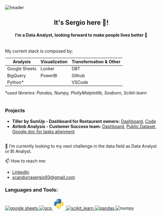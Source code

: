 ![header](https://capsule-render.vercel.app/api?type=venom&color=gradient&customColorList=2&height=300&section=header&text=Hello!&fontColor=192841)



<h2 align="center" class="heading-element" dir="auto">It's Sergio here 👋!</h2>

<h4 align="center" class="heading-element" dir="auto"> I’m a Data Analyst, looking forward to make people lives better 🌱 </h4>
<br/>My current stack is composed by:

| Analysis      | Visualization | Transformation & Other |
| ------------- | ------------- | --------------         |
| Google Sheets | Looker        | DBT                    |
| BigQuery      | PowerBI       | Github                 |
| Python*       |               | VSCode                 |

*_used libraries: Pandas, Numpy, PlotlyMatplotlib, Seaborn, Scikit-learn_
<br/>
<br/>

<h3>Projects</h3>

[comment]: <> (ADD 'Overview' hyperlink to the readme fil of the projects where you can explain the aim of them)
- <b>Tiller by SumUp - Dashboard for Restaurant owners:</b> [Dashboard](https://lookerstudio.google.com/reporting/b2435c0d-6067-460d-b7ef-64581d7457a2), [Code](https://github.com/Sergio933/TillerProject/tree/sergio)
- <b>Airbnb Analysis - Customer Success team:</b> [Dashboard](https://lookerstudio.google.com/reporting/9baf93a3-eb10-420e-9440-858ae90347e4), [Public Dataset](https://console.cloud.google.com/bigquery?project=lewagon-411310&ws=!1m4!1m3!3m2!1slewagon-411310!2slewagon_airbnb), [Google doc for tasks alignment](https://docs.google.com/document/d/1ZTxK1mKp3Q8a8lAPlQjo-S1WdWcRQus3kwOA6wcYySk/edit?usp=sharing)
<br/>
🌱 I’m currently looking to my next challenge in the data field as Data Analyst or BI Analyst. 

📫 How to reach me:
- [LinkedIn](https://www.linkedin.com/in/sergioscandurra/)
- scandurrasergio93@gmail.com


<h3>Languages and Tools:</h3>
<a href="https://www.google.com/sheets/about/"><img src="https://lh3.googleusercontent.com/yCF7mTvXRF_EhDf7Kun5_-LMYTbD2IL-stx_D97EzpACfhpGjY_Frx8NZw63rSn2dME0v8-Im49Mh16htvPAGmEOMhiTxDZzo6rB7MY" alt="google sheets" width="40" height="40" style="max-width: 100%;"> </a>
<a href="https://cloud.google.com" rel="nofollow"> <img src="https://camo.githubusercontent.com/c5154bccf972e16333d42688e3e02a424b422a557fdbbac94972dcd2eebfe590/68747470733a2f2f7777772e766563746f726c6f676f2e7a6f6e652f6c6f676f732f676f6f676c655f636c6f75642f676f6f676c655f636c6f75642d69636f6e2e737667" alt="gcp" width="40" height="40" data-canonical-src="https://www.vectorlogo.zone/logos/google_cloud/google_cloud-icon.svg" style="max-width: 100%;"> </a>
<a href="https://www.python.org" rel="nofollow"> <img src="https://raw.githubusercontent.com/devicons/devicon/master/icons/python/python-original.svg" alt="python" width="40" height="40" style="max-width: 100%;"> </a>
<a href="https://scikit-learn.org/" rel="nofollow"> <img src="https://camo.githubusercontent.com/4592b4c82382213c9b29aec5d01698ae1a6f2121747bbeb649e1ec56263f6921/68747470733a2f2f75706c6f61642e77696b696d656469612e6f72672f77696b6970656469612f636f6d6d6f6e732f302f30352f5363696b69745f6c6561726e5f6c6f676f5f736d616c6c2e737667" alt="scikit_learn" width="40" height="40" data-canonical-src="https://upload.wikimedia.org/wikipedia/commons/0/05/Scikit_learn_logo_small.svg" style="max-width: 100%;"> </a>
<a href="https://pandas.pydata.org/"><img src="https://pandas.pydata.org/static/img/pandas_mark.svg" alt="pandas" width="40" height="40" style="max-width: 100%;"> </a>
<a href"https://numpy.org/"><img src= "https://raw.githubusercontent.com/numpy/numpy/main/branding/logo/logomark/numpylogoicon.png" alt="numpy" width="40" height="40" style="max-width: 100%;"> </a>

<!---
Sergio933/Sergio933 is a ✨ special ✨ repository because its `README.md` (this file) appears on your GitHub profile.
You can click the Preview link to take a look at your changes.
--->
